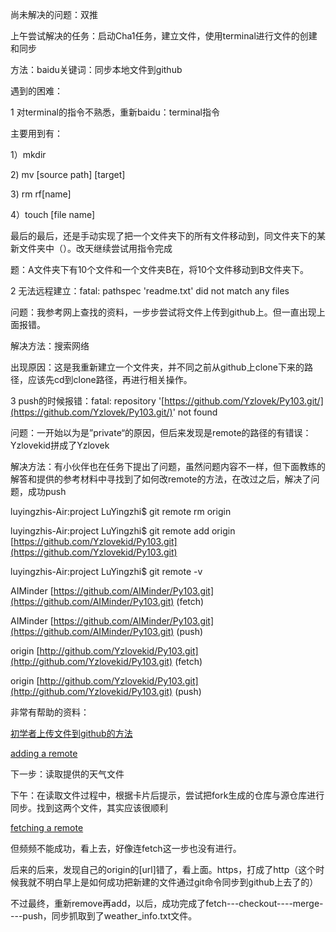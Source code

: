 尚未解决的问题：双推

上午尝试解决的任务：启动Cha1任务，建立文件，使用terminal进行文件的创建和同步

方法：baidu关键词：同步本地文件到github

遇到的困难：

1 对terminal的指令不熟悉，重新baidu：terminal指令

主要用到有：

1）mkdir

2\) mv \[source path\] \[target\]

3\) rm rf\[name\]

4）touch \[file name\]

最后的最后，还是手动实现了把一个文件夹下的所有文件移动到，同文件夹下的某新文件夹中（）。改天继续尝试用指令完成

题：A文件夹下有10个文件和一个文件夹B在，将10个文件移动到B文件夹下。

2 无法远程建立：fatal: pathspec 'readme.txt' did not match any files

问题：我参考网上查找的资料，一步步尝试将文件上传到github上。但一直出现上面报错。

解决方法：搜索网络

出现原因：这是我重新建立一个文件夹，并不同之前从github上clone下来的路径，应该先cd到clone路径，再进行相关操作。

3 push的时候报错：fatal: repository '[https://github.com/Yzlovek/Py103.git/](https://github.com/Yzlovek/Py103.git/)' not found

问题：一开始以为是”private“的原因，但后来发现是remote的路径的有错误：Yzlovekid拼成了Yzlovek

解决方法：有小伙伴也在任务下提出了问题，虽然问题内容不一样，但下面教练的解答和提供的参考材料中寻找到了如何改remote的方法，在改过之后，解决了问题，成功push

luyingzhis-Air:project LuYingzhi$ git remote rm origin

luyingzhis-Air:project LuYingzhi$ git remote add origin [https://github.com/Yzlovekid/Py103.git](https://github.com/Yzlovekid/Py103.git)

luyingzhis-Air:project LuYingzhi$ git remote -v

AIMinder [https://github.com/AIMinder/Py103.git](https://github.com/AIMinder/Py103.git) \(fetch\)

AIMinder [https://github.com/AIMinder/Py103.git](https://github.com/AIMinder/Py103.git) \(push\)

origin [http://github.com/Yzlovekid/Py103.git](http://github.com/Yzlovekid/Py103.git) \(fetch\)

origin [http://github.com/Yzlovekid/Py103.git](http://github.com/Yzlovekid/Py103.git) \(push\)

非常有帮助的资料：

[初学者上传文件到github的方法](http://blog.csdn.net/steven6977/article/details/10567719)

[adding a remote](https://help.github.com/articles/adding-a-remote/)

下一步：读取提供的天气文件



下午：在读取文件过程中，根据卡片后提示，尝试把fork生成的仓库与源仓库进行同步。找到这两个文件，其实应该很顺利

[fetching a remote](https://help.github.com/articles/fetching-a-remote/)

但频频不能成功，看上去，好像连fetch这一步也没有进行。

后来的后来，发现自己的origin的\[url\]错了，看上面。https，打成了http（这个时候我就不明白早上是如何成功把新建的文件通过git命令同步到github上去了的）

不过最终，重新remove再add，以后，成功完成了fetch---checkout----merge----push，同步抓取到了weather\_info.txt文件。

